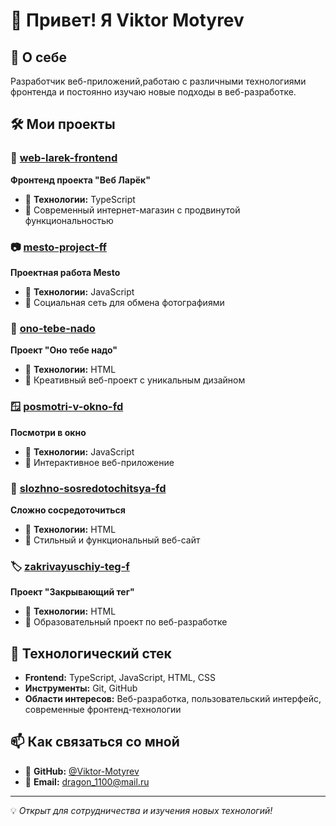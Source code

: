 # 👋 Привет! Я Viktor Motyrev

## 🚀 О себе
Разработчик веб-приложений,работаю с различными технологиями фронтенда и постоянно изучаю новые подходы в веб-разработке.

## 🛠️ Мои проекты

### 🏪 [web-larek-frontend](https://github.com/Viktor-Motyrev/web-larek-frontend)
**Фронтенд проекта "Веб Ларёк"**
- 🔧 **Технологии:** TypeScript
- 📝 Современный интернет-магазин с продвинутой функциональностью

### 📷 [mesto-project-ff](https://github.com/Viktor-Motyrev/mesto-project-ff)
**Проектная работа Mesto**
- 🔧 **Технологии:** JavaScript
- 📝 Социальная сеть для обмена фотографиями

### 🎨 [ono-tebe-nado](https://github.com/Viktor-Motyrev/ono-tebe-nado)
**Проект "Оно тебе надо"**
- 🔧 **Технологии:** HTML
- 📝 Креативный веб-проект с уникальным дизайном

### 🪟 [posmotri-v-okno-fd](https://github.com/Viktor-Motyrev/posmotri-v-okno-fd)
**Посмотри в окно**
- 🔧 **Технологии:** JavaScript
- 📝 Интерактивное веб-приложение

### 🧠 [slozhno-sosredotochitsya-fd](https://github.com/Viktor-Motyrev/slozhno-sosredotochitsya-fd)
**Сложно сосредоточиться**
- 🔧 **Технологии:** HTML
- 📝 Стильный и функциональный веб-сайт

### 🏷️ [zakrivayuschiy-teg-f](https://github.com/Viktor-Motyrev/zakrivayuschiy-teg-f)
**Проект "Закрывающий тег"**
- 🔧 **Технологии:** HTML
- 📝 Образовательный проект по веб-разработке

## 🎯 Технологический стек
- **Frontend:** TypeScript, JavaScript, HTML, CSS
- **Инструменты:** Git, GitHub
- **Области интересов:** Веб-разработка, пользовательский интерфейс, современные фронтенд-технологии

## 📫 Как связаться со мной
- 🐙 **GitHub:** [@Viktor-Motyrev](https://github.com/Viktor-Motyrev)
- 📧 **Email:** dragon_1100@mail.ru
---

💡 *Открыт для сотрудничества и изучения новых технологий!*
